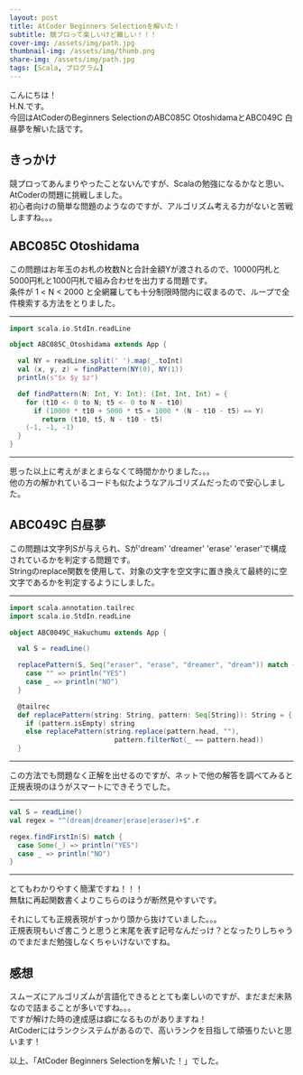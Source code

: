 ```yaml
---
layout: post
title: AtCoder Beginners Selectionを解いた！
subtitle: 競プロって楽しいけど難しい！！！
cover-img: /assets/img/path.jpg
thumbnail-img: /assets/img/thumb.png
share-img: /assets/img/path.jpg
tags: [Scala, プログラム]
---
```


こんにちは！  
H.N.です。  
今回はAtCoderのBeginners SelectionのABC085C OtoshidamaとABC049C 白昼夢を解いた話です。

## きっかけ
競プロってあんまりやったことないんですが、Scalaの勉強になるかなと思い、AtCoderの問題に挑戦しました。  
初心者向けの簡単な問題のようなのですが、アルゴリズム考える力がないと苦戦しますね。。。

## ABC085C Otoshidama
この問題はお年玉のお札の枚数Nと合計金額Yが渡されるので、10000円札と5000円札と1000円札で組み合わせを出力する問題です。  
条件が 1 < N < 2000 と全網羅しても十分制限時間内に収まるので、ループで全件検索する方法をとりました。

---
```scala:ABC085C_Otoshidama.scala
import scala.io.StdIn.readLine

object ABC085C_Otoshidama extends App {

  val NY = readLine.split(' ').map(_.toInt)
  val (x, y, z) = findPattern(NY(0), NY(1))
  println(s"$x $y $z")

  def findPattern(N: Int, Y: Int): (Int, Int, Int) = {
    for (t10 <- 0 to N; t5 <- 0 to N - t10)
      if (10000 * t10 + 5000 * t5 + 1000 * (N - t10 - t5) == Y)
        return (t10, t5, N - t10 - t5)
    (-1, -1, -1)
  }
}
```
---

思った以上に考えがまとまらなくて時間かかりました。。。  
他の方の解かれているコードも似たようなアルゴリズムだったので安心しました。

## ABC049C 白昼夢
この問題は文字列Sが与えられ、Sが'dream' 'dreamer' 'erase' 'eraser'で構成されているかを判定する問題です。  
Stringのreplace関数を使用して、対象の文字を空文字に置き換えて最終的に空文字であるかを判定するようにしました。

---
```scala:ABC0049C_Hakuchumu.scala
import scala.annotation.tailrec
import scala.io.StdIn.readLine

object ABC0049C_Hakuchumu extends App {

  val S = readLine()

  replacePattern(S, Seq("eraser", "erase", "dreamer", "dream")) match {
    case "" => println("YES")
    case _ => println("NO")
  }

  @tailrec
  def replacePattern(string: String, pattern: Seq[String]): String = {
    if (pattern.isEmpty) string
    else replacePattern(string.replace(pattern.head, ""), 
                          pattern.filterNot(_ == pattern.head))
  }
```
---

この方法でも問題なく正解を出せるのですが、ネットで他の解答を調べてみると正規表現のほうがスマートにできそうでした。

---
```scala:RegexVersion.scala
val S = readLine()
val regex = "^(dream|dreamer|erase|eraser)+$".r

regex.findFirstIn(S) match {
  case Some(_) => println("YES")
  case _ => println("NO")
}
```
---

とてもわかりやすく簡潔ですね！！！  
無駄に再起関数書くよりこちらのほうが断然見やすいです。

それにしても正規表現がすっかり頭から抜けていました。。。  
正規表現もいざ書こうと思うと末尾を表す記号なんだっけ？となったりしちゃうのでまだまだ勉強しなくちゃいけないですね。

## 感想
スムーズにアルゴリズムが言語化できるととても楽しいのですが、まだまだ未熟なので詰まることが多いですね。。。  
ですが解けた時の達成感は癖になるものがありますね！  
AtCoderにはランクシステムがあるので、高いランクを目指して頑張りたいと思います！

以上、「AtCoder Beginners Selectionを解いた！」でした。
